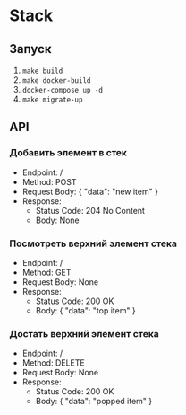 # Stack

## Запуск
1. `make build`
2. `make docker-build`
3. `docker-compose up -d`
4. `make migrate-up`

## API

### Добавить элемент в стек
- Endpoint: /
- Method: POST
- Request Body: 
  {
    "data": "new item"
  }
- Response: 
  - Status Code: 204 No Content
  - Body: None 


### Посмотреть верхний элемент стека
- Endpoint: /
- Method: GET
- Request Body: None
- Response: 
  - Status Code: 200 OK
  - Body: 
    {
      "data": "top item"
    }

### Достать верхний элемент стека
- Endpoint: /
- Method: DELETE
- Request Body: None
- Response: 
  - Status Code: 200 OK
  - Body: 
    {
      "data": "popped item"
    }
